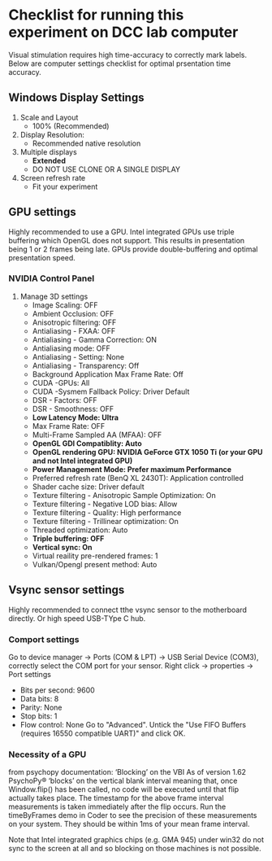 # Checklist for running this experiment on DCC lab computer
Visual stimulation requires high time-accuracy to correctly mark labels.
Below are computer settings checklist for optimal prsentation time accuracy.

## Windows Display Settings
1. Scale and Layout
    - 100% (Recommended)
2. Display Resolution:
    - Recommended native resolution
3. Multiple displays
    - __Extended__
    - DO NOT USE CLONE OR A SINGLE DISPLAY
4. Screen refresh rate
    - Fit your experiment

## GPU settings
Highly recommended to use a GPU. Intel integrated GPUs use triple buffering which OpenGL does not support. This results in presentation being 1 or 2 frames being late. GPUs provide double-buffering and optimal presentation speed.

### NVIDIA Control Panel
1. Manage 3D settings
    - Image Scaling: OFF
    - Ambient Occlusion: OFF
    - Anisotropic filtering: OFF
    - Antialiasing - FXAA: OFF
    - Antialiasing - Gamma Correction: ON
    - Antialiasing mode: OFF
    - Antialiasing - Setting: None
    - Antialiasing - Transparency: Off
    - Background Application Max Frame Rate: Off
    - CUDA -GPUs: All
    - CUDA -Sysmem Fallback Policy: Driver Default
    - DSR - Factors: OFF
    - DSR - Smoothness: OFF
    - __Low Latency Mode: Ultra__
    - Max Frame Rate: OFF
    - Multi-Frame Sampled AA (MFAA): OFF
    - __OpenGL GDI Compatiblity: Auto__
    - __OpenGL rendering GPU: NVIDIA GeForce GTX 1050 Ti (or your GPU and not Intel integrated GPU)__
    - __Power Management Mode: Prefer maximum Performance__
    - Preferred refresh rate (BenQ XL 2430T): Application controlled
    - Shader cache size: Driver default
    - Texture filtering - Anisotropic Sample Optimization: On
    - Texture filtering - Negative LOD bias: Allow
    - Texture filtering - Quality: High performance
    - Texture filtering - Trillinear optimization: On
    - Threaded optimization: Auto
    - __Triple buffering: OFF__
    - __Vertical sync: On__
    - Virtual reaility pre-rendered frames: 1
    - Vulkan/Opengl present method: Auto

## Vsync sensor settings
Highly recommended to connect tthe vsync sensor to the motherboard directly. Or high speed USB-TYpe C hub.
### Comport settings
Go to device manager -> Ports (COM & LPT) -> USB Serial Device (COM3), correctly select the COM port for your sensor.
Right click -> properties -> Port settings
 - Bits per second: 9600
 - Data bits: 8
 - Parity: None
 - Stop bits: 1
 - Flow control: None
Go to "Advanced". Untick the "Use FIFO Buffers (requires 16550 compatible UART)" and click OK.


### Necessity of a GPU
from psychopy documentation:
‘Blocking’ on the VBI
As of version 1.62 PsychoPy® ‘blocks’ on the vertical blank interval meaning that, once Window.flip() has been called, no code will be executed until that flip actually takes place. The timestamp for the above frame interval measurements is taken immediately after the flip occurs. Run the timeByFrames demo in Coder to see the precision of these measurements on your system. They should be within 1ms of your mean frame interval.

Note that Intel integrated graphics chips (e.g. GMA 945) under win32 do not sync to the screen at all and so blocking on those machines is not possible.